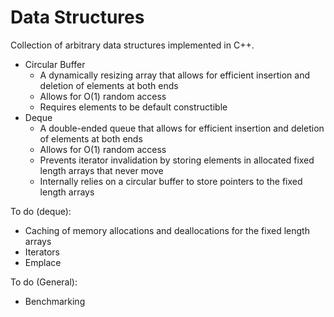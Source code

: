 # Data Structures
Collection of arbitrary data structures implemented in C++.

- Circular Buffer
  - A dynamically resizing array that allows for efficient insertion and deletion of elements at both ends
  - Allows for O(1) random access
  - Requires elements to be default constructible
- Deque
  - A double-ended queue that allows for efficient insertion and deletion of elements at both ends
  - Allows for O(1) random access
  - Prevents iterator invalidation by storing elements in allocated fixed length arrays that never move
  - Internally relies on a circular buffer to store pointers to the fixed length arrays

To do (deque):
- Caching of memory allocations and deallocations for the fixed length arrays
- Iterators
- Emplace

To do (General):
- Benchmarking